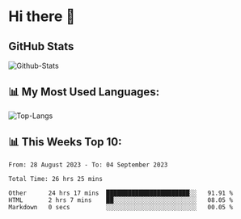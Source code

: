 # Hi there 👋

## GitHub Stats
![Github-Stats](https://github-readme-stats-sigma-five.vercel.app/api?username=ltorson&show_icons=true&theme=radical&count_private=true)

## 📊 My Most Used Languages:
![Top-Langs](https://github-readme-stats-sigma-five.vercel.app/api/top-langs/?username=LTorson&layout=compact&langs_count=10)

## 📊 This Weeks Top 10:
<!--START_SECTION:waka-->

```text
From: 28 August 2023 - To: 04 September 2023

Total Time: 26 hrs 25 mins

Other      24 hrs 17 mins  ███████████████████████░░   91.91 %
HTML       2 hrs 7 mins    ██░░░░░░░░░░░░░░░░░░░░░░░   08.05 %
Markdown   0 secs          ░░░░░░░░░░░░░░░░░░░░░░░░░   00.05 %
```

<!--END_SECTION:waka-->
